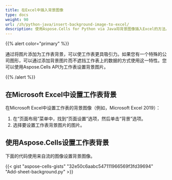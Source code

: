 ```yaml
---
title: 在Excel中插入背景图像
type: docs
weight: 90
url: /zh/python-java/insert-background-image-to-excel/
description: 使用Aspose.Cells for Python via Java将背景图像插入Excel的方法。
---
```


{{% alert color="primary" %}} 

通过将图片添加为工作表背景，可以使工作表更具吸引力。如果您有一个特殊的公司图形，可以通过添加背景图片而不遮挡工作表上的数据的方式使用这一特性。您可以使用Aspose.Cells API为工作表设置背景图片。

{{% /alert %}} 

## **在Microsoft Excel中设置工作表背景**

在Microsoft Excel中设置工作表的背景图像（例如，Microsoft Excel 2019）：

1. 在“页面布局”菜单中，找到“页面设置”选项，然后单击“背景”选项。
1. 选择要设置工作表背景图片的图片。

## **使用Aspose.Cells设置工作表背景**

下面的代码使用来自流的图像设置背景图像。

{{< gist "aspose-cells-gists" "32e50c6aabc547111966569f3fd39694" "Add-sheet-background.py" >}}

